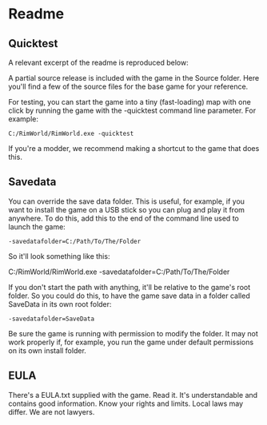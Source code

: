 # Readme

## Quicktest

A relevant excerpt of the readme is reproduced below:

A partial source release is included with the game in the Source folder.
Here you'll find a few of the source files for the base game for your reference.

For testing, you can start the game into a tiny (fast-loading) map with one click by running the game with the -quicktest command line parameter. For example:

    C:/RimWorld/RimWorld.exe -quicktest

If you're a modder, we recommend making a shortcut to the game that does this.

## Savedata

You can override the save data folder. This is useful, for example, if you want to install the game on a USB stick so you can plug and play it from anywhere.
To do this, add this to the end of the command line used to launch the game:

    -savedatafolder=C:/Path/To/The/Folder

So it'll look something like this:

   C:/RimWorld/RimWorld.exe -savedatafolder=C:/Path/To/The/Folder

If you don't start the path with anything, it'll be relative to the game's root folder. So you could do this, to have the game save data in a folder called SaveData in its own root folder:

    -savedatafolder=SaveData

Be sure the game is running with permission to modify the folder. It may not work properly if, for example, you run the game under default permissions on its own install folder.

## EULA

There's a EULA.txt supplied with the game. Read it. It's understandable and contains good information. Know your rights and limits. Local laws may differ. We are not lawyers.